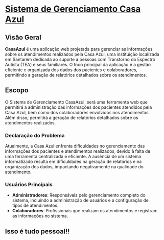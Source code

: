 # [Sistema de Gerenciamento Casa Azul](https://jpdicarvalho.github.io/CasaAzul-Frontend/#/Atendimento)

## Visão Geral

**CasaAzul** é uma aplicação web projetada para gerenciar as informações sobre os atendimentos realizados pela Casa Azul, uma instituição localizada em Santarém dedicada ao suporte a pessoas com Transtorno do Espectro Autista (TEA) e seus familiares. O foco principal da aplicação é a gestão eficiente e organizada dos dados dos pacientes e colaboradores, permitindo a geração de relatórios detalhados sobre os atendimentos.

## Escopo

O Sistema de Gerenciamento CasaAzul, será uma ferramenta web que permitirá a administração das informações dos pacientes atendidos pela Casa Azul, bem como dos colaboradores envolvidos nos atendimentos. Além disso, permitirá a geração de relatórios detalhados sobre os atendimentos realizados.


### Declaração do Problema

Atualmente, a Casa Azul enfrenta dificuldades no gerenciamento das informações dos pacientes e atendimentos realizados, devido à falta de uma ferramenta centralizada e eficiente. A ausência de um sistema informatizado resulta em dificuldades na geração de relatórios e na organização dos dados, impactando negativamente na qualidade do atendimento.


### Usuários Principais

- **Administradores**: Responsáveis pelo gerenciamento completo do sistema, incluindo a administração de usuários e a configuração de tipos de atendimentos.
- **Colaboradores**: Profissionais que realizam os atendimentos e registram as informações no sistema.

## Isso é tudo pessoal!!
